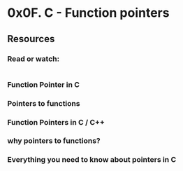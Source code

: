 # 0x0F. C - Function pointers
## Resources

### Read or watch:
#
###    Function Pointer in C
###        Pointers to functions
###	    Function Pointers in C / C++
###	        why pointers to functions?
###		    Everything you need to know about pointers in C

